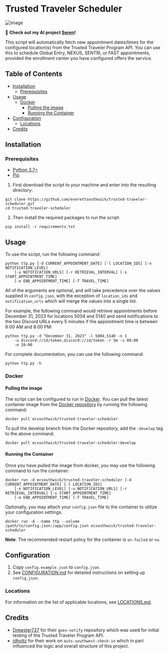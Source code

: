 # Trusted Traveler Scheduler

![image](https://github.com/everettsouthwick/trusted-traveler-scheduler/assets/8216991/242646d9-6343-4919-a214-75b5b512d65a)

👋 **Check out my AI project [Seren](https://getseren.com)!**

This script will automatically fetch new appointment dates/times for the configured location(s) from the Trusted Traveler Program API. You can use this to schedule Global Entry, NEXUS, SENTRI, or FAST appointments, provided the enrollment center you have configured offers the service.

## Table of Contents
* [Installation](#installation)
    * [Prerequisites](#prerequisites)
* [Usage](#usage)
    * [Docker](#docker)
        * [Pulling the image](#pulling-the-image)
        * [Running the Container](#running-the-container)
* [Configuration](#configuration)
    * [Locations](#locations)
* [Credits](#credits)

## Installation

### Prerequisites

- [Python 3.7+][0]
- [Pip][1]

1. First download the script to your machine and enter into the resulting directory:

```shell
git clone https://github.com/everettsouthwick/trusted-traveler-scheduler.git
cd trusted-traveler-scheduler
```
2. Then install the required packages to run the script:

```shell
pip install -r requirements.txt
```

## Usage
To use the script, run the following command:
```shell
python ttp.py [-d CURRENT_APPOINTMENT_DATE] [-l LOCATION_IDS] [-n NOTIFICATION_LEVEL] 
    [-u NOTIFICATION_URLS] [-r RETRIEVAL_INTERVAL] [-s START_APPOINTMENT_TIME] 
    [-e END_APPOINTMENT_TIME] [-T TRAVEL_TIME]
```
All of the arguments are optional, and will take precedence over the values supplied in `config.json`, with the exception of `location_ids` and `notification_urls` which will merge the values into a single list.

For example, the following command would retrieve appointments before December 31, 2023 for locations 5004 and 5140 and send notifications to the two Discord URLs every 5 minutes if the appointment time is between 8:00 AM and 8:00 PM:
```shell
python ttp.py -d "December 31, 2023" -l 5004,5140 -n 1 
    -u discord://id/token,discord://id/token -r 5m -s 08:00
    -e 20:00
```

For complete documentation, you can use the following command:
```shell
python ttp.py -h
```

### Docker

#### Pulling the image

The script can be configured to run in [Docker][2]. You can pull the latest container image from the [Docker repository][3] by running the following command:

```shell
docker pull ecsouthwick/trusted-traveler-scheduler
```
To pull the develop branch from the Docker repository, add the `:develop` tag to the above command:

```shell
docker pull ecsouthwick/trusted-traveler-scheduler:develop
```

#### Running the Container

Once you have pulled the image from docker, you may use the following command to run the container:

```shell
docker run -d ecsouthwick/trusted-traveler-scheduler [-d CURRENT_APPOINTMENT_DATE] [-l LOCATION_IDS] 
    [-n NOTIFICATION_LEVEL] [-u NOTIFICATION_URLS] [-r RETRIEVAL_INTERVAL] [-s START_APPOINTMENT_TIME] 
    [-e END_APPOINTMENT_TIME] [-T TRAVEL_TIME]
```
Optionally, you may attach your `config.json` file to the container to utilize your configuration settings.

```shell
docker run -d --name ttp --volume /path/to/config.json:/app/config.json ecsouthwick/trusted-traveler-scheduler
```

**Note**: The recommended restart policy for the container is `on-failed` or `no`.

## Configuration

1. Copy `config.example.json` to `config.json`. 
2. See [CONFIGURATION.md](CONFIGURATION.md) for detailed instructions on setting up `config.json`.

### Locations

For information on the list of applicable locations, see [LOCATIONS.md](LOCATIONS.md).

## Credits

- [Drewster727][4] for their `goes-notify` repository which was used for initial testing of the Trusted Traveler Program API.
- [jdholtz][5] for their work on `auto-southwest-check-in` which in part influenced the logic and overall structure of this project.

[0]: https://www.python.org/downloads/ "Python 3.7+"
[1]: https://pip.pypa.io/en/stable/installation/	"Pip"
[2]: https://www.docker.com/	"Docker"
[3]: https://hub.docker.com/r/ecsouthwick/trusted-traveler-scheduler	"Docker repository"
[4]: https://github.com/Drewster727	"Drewster727"
[5]: https://github.com/jdholtz	"jdholtz"
